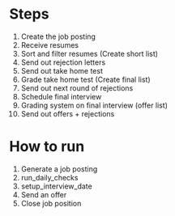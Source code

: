 # Steps

1. Create the job posting
2. Receive resumes
3. Sort and filter resumes (Create short list)
4. Send out rejection letters
5. Send out take home test
6. Grade take home test (Create final list)
7. Send out next round of rejections
8. Schedule final interview
9. Grading system on final interview (offer list)
10. Send out offers + rejections

# How to run
1. Generate a job posting
2. run_daily_checks
3. setup_interview_date
4. Send an offer
5. Close job position